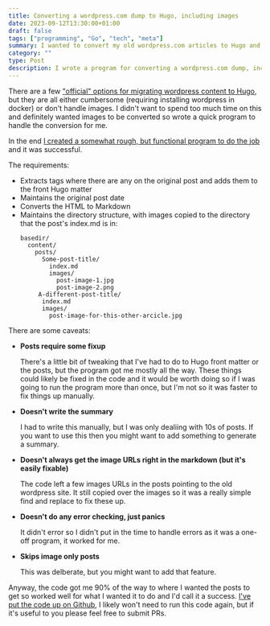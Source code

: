 ```yaml
---
title: Converting a wordpress.com dump to Hugo, including images
date: 2023-09-12T13:30:00+01:00
draft: false
tags: ["programming", "Go", "tech", "meta"]
summary: I wanted to convert my old wordpress.com articles to Hugo and all off the "official" methods were cumbersome so I wrote a somewhat rough but fast and simple program to do the conversion for me.
category: ""
type: Post
description: I wrote a program for converting a wordpress.com dump, incliding images, to Hugo and markdown
---
```


There are a few ["official" options for migrating wordpress content to Hugo](https://gohugo.io/tools/migrations/#wordpress), but they are all either cumbersome (requiring installing wordpress in docker) or don't handle images. I didn't want to spend too much time on this and definitely wanted images to be converted so wrote a quick program to handle the conversion for me.

In the end [I created a somewhat rough, but functional program to do the job](https://github.com/wjessop/wordpress_to_hugo) and it was successful.

The requirements:

- Extracts tags where there are any on the original post and adds them to the front Hugo matter
- Maintains the original post date
- Converts the HTML to Markdown
- Maintains the directory structure, with images copied to the directory that the post's index.md is in:
  ```thing
  basedir/
    content/
      posts/
        Some-post-title/
          index.md
          images/
            post-image-1.jpg
            post-image-2.png
       A-different-post-title/
        index.md
        images/
          post-image-for-this-other-arcicle.jpg
	```

There are some caveats:

- **Posts require some fixup**

	There's a little bit of tweaking that I've had to do to Hugo front matter or the posts, but the program got me mostly all the way. These things could likely be fixed in the code and it would be worth doing so if I was going to run the program more than once, but I'm not so it was faster to fix things up manually.

- **Doesn't write the summary**

	I had to write this manually, but I was only dealiing with 10s of posts. If you want to use this then you might want to add something to generate a summary.

- **Doesn't always get the image URLs right in the markdown (but it's easily fixable)**

	The code left a few images URLs in the posts pointing to the old wordpress site. It still copied over the images so it was a really simple find and replace to fix these up.

- **Doesn't do any error checking, just panics**

	It didn't error so I didn't put in the time to handle errors as it was a one-off program, it worked for me.

- **Skips image only posts**

	This was delberate, but you might want to add that feature.

Anyway, the code got me 90% of the way to where I wanted the posts to get so worked well for what I wanted it to do and I'd call it a success. [I've put the code up on Github](https://github.com/wjessop/wordpress_to_hugo), I likely won't need to run this code again, but if it's useful to you please feel free to submit PRs.
